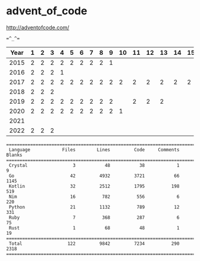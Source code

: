 # advent_of_code

<http://adventofcode.com/>

`=^_^=`

| Year  | 1 | 2 | 3 | 4 | 5 | 6 | 7 | 8 | 9 | 10 | 11 | 12 | 13 | 14 | 15 | 16 | 17 | 18 | 19 | 20 | 21 | 22 | 23 | 24 | 25 |
|-------|---|---|---|---|---|---|---|---|---|----|----|----|----|----|----|----|----|----|----|----|----|----|----|----|----|
| 2015  | 2 | 2 | 2 | 2 | 2 | 2 | 2 | 2 | 1 |    |    |    |    |    |    |    |    |    |    |    |    |    |    |    |    |
| 2016  | 2 | 2 | 2 | 1 |   |   |   |   |   |    |    |    |    |    |    |    |    |    |    |    |    |    |    |    |    |
| 2017  | 2 | 2 | 2 | 2 | 2 | 2 | 2 | 2 | 2 | 2  | 2  | 2  | 2  | 2  | 2  | 1  |    |    |    |    |    |    |    |    |    |
| 2018  | 2 | 2 | 2 |   |   |   |   |   |   |    |    |    |    |    |    |    |    |    |    |    |    |    |    |    |    |
| 2019  | 2 | 2 | 2 | 2 | 2 | 2 | 2 | 2 | 2 |    | 2  | 2  | 2  |    |    |    |    |    |    |    |    |    |    |    |    |
| 2020  | 2 | 2 | 2 | 2 | 2 | 2 | 2 | 2 | 2 | 1  |    |    |    |    |    |    |    |    |    |    |    |    |    |    |    |
| 2021  |   |   |   |   |   |   |   |   |   |    |    |    |    |    |    |    |    |    |    |    |    |    |    |    |    |
| 2022  | 2 | 2 | 2 |   |   |   |   |   |   |    |    |    |    |    |    |    |    |    |    |    |    |    |    |    |    |

```
===============================================================================
 Language            Files        Lines         Code     Comments       Blanks
===============================================================================
 Crystal                 3           48           38            1            9
 Go                     42         4932         3721           66         1145
 Kotlin                 32         2512         1795          198          519
 Nim                    16          782          556            6          220
 Python                 21         1132          789           12          331
 Ruby                    7          368          287            6           75
 Rust                    1           68           48            1           19
===============================================================================
 Total                 122         9842         7234          290         2318
===============================================================================
```
